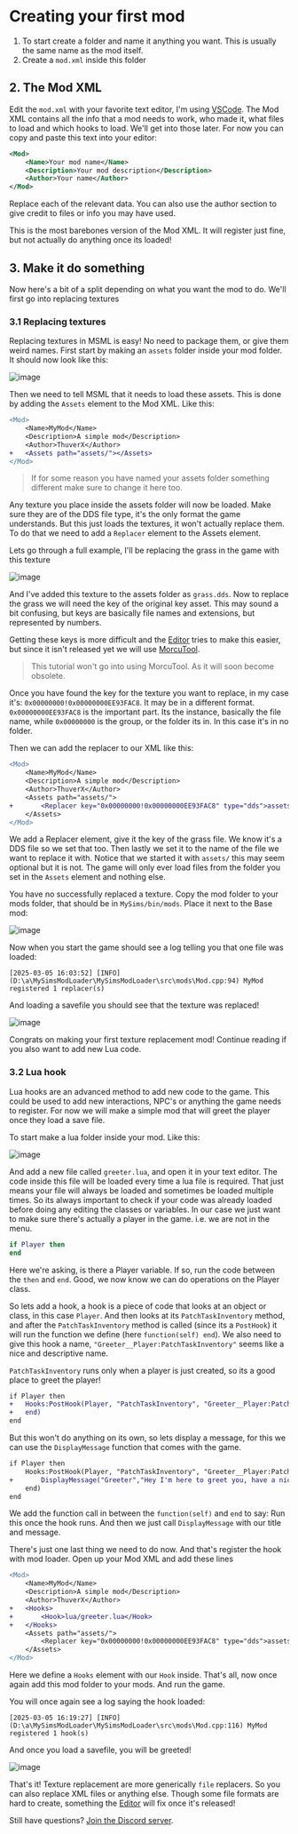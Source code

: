 # Creating your first mod
1. To start create a folder and name it anything you want. This is usually the same name as the mod itself.
2. Create a `mod.xml` inside this folder

## 2. The Mod XML
Edit the `mod.xml` with your favorite text editor, I'm using [VSCode](https://code.visualstudio.com/).
The Mod XML contains all the info that a mod needs to work, who made it, what files to load and which hooks to load. We'll get into those later.
For now you can copy and paste this text into your editor:
```xml
<Mod>
    <Name>Your mod name</Name>
    <Description>Your mod description</Description>
    <Author>Your name</Author>
</Mod>
```
Replace each of the relevant data. You can also use the author section to give credit to files or info you may have used.

This is the most barebones version of the Mod XML. It will register just fine, but not actually do anything once its loaded!

## 3. Make it do something
Now here's a bit of a split depending on what you want the mod to do. We'll first go into replacing textures

### 3.1 Replacing textures
Replacing textures in MSML is easy! No need to package them, or give them weird names.
First start by making an `assets` folder inside your mod folder. It should now look like this:

![image](https://github.com/user-attachments/assets/6e787372-ec12-4f1a-aab3-072b565785c2)

Then we need to tell MSML that it needs to load these assets. This is done by adding the `Assets` element to the Mod XML. Like this:

```diff
<Mod>
    <Name>MyMod</Name>
    <Description>A simple mod</Description>
    <Author>ThuverX</Author>
+   <Assets path="assets/"></Assets>
</Mod>
```

> If for some reason you have named your assets folder something different make sure to change it here too.

Any texture you place inside the assets folder will now be loaded. Make sure they are of the DDS file type, it's the only format the game understands.
But this just loads the textures, it won't actually replace them. To do that we need to add a `Replacer` element to the Assets element.

Lets go through a full example, I'll be replacing the grass in the game with this texture

![image](https://github.com/user-attachments/assets/425a50e2-accf-40ee-b17e-603d31333ac6)

And I've added this texture to the assets folder as `grass.dds`. Now to replace the grass we will need the key of the original key asset.
This may sound a bit confusing, but keys are basically file names and extensions, but represented by numbers.

Getting these keys is more difficult and the [Editor](https://github.com/ThuverX/MySimsEditor) tries to make this easier, but since it isn't released yet we will use [MorcuTool](https://github.com/Olivercomet/MorcuTool).

> This tutorial won't go into using MorcuTool. As it will soon become obsolete.

Once you have found the key for the texture you want to replace, in my case it's: `0x00000000!0x00000000EE93FAC8`. It may be in a different format. `0x00000000EE93FAC8` is the important part. Its the instance, basically the file name, while `0x00000000` is the group, or the folder its in. In this case it's in no folder.

Then we can add the replacer to our XML like this:
```diff
<Mod>
    <Name>MyMod</Name>
    <Description>A simple mod</Description>
    <Author>ThuverX</Author>
    <Assets path="assets/">
+       <Replacer key="0x00000000!0x00000000EE93FAC8" type="dds">assets/grass.dds</Replacer>
    </Assets>
</Mod>
```
We add a Replacer element, give it the key of the grass file. We know it's a DDS file so we set that too. Then lastly we set it to the name of the file we want to replace it with. Notice that we started it with `assets/` this may seem optional but it is not. The game will only ever load files from the folder you set in the `Assets` element and nothing else.

You have no successfully replaced a texture. Copy the mod folder to your mods folder, that should be in `MySims/bin/mods`. Place it next to the Base mod:

![image](https://github.com/user-attachments/assets/30e3d9df-0ac6-45a6-8225-69853f62f67f)

Now when you start the game should see a log telling you that one file was loaded:
```
[2025-03-05 16:03:52] [INFO] (D:\a\MySimsModLoader\MySimsModLoader\src\mods\Mod.cpp:94) MyMod registered 1 replacer(s)
```

And loading a savefile you should see that the texture was replaced!

![image](https://github.com/user-attachments/assets/e1ed8421-8a42-4751-bb5e-84d20c0a9b1e)

Congrats on making your first texture replacement mod! Continue reading if you also want to add new Lua code.

### 3.2 Lua hook

Lua hooks are an advanced method to add new code to the game. This could be used to add new interactions, NPC's or anything the game needs to register.
For now we will make a simple mod that will greet the player once they load a save file.

To start make a lua folder inside your mod. Like this:

![image](https://github.com/user-attachments/assets/d39ebb8d-7c98-4db5-b014-02331b513054)

And add a new file called `greeter.lua`, and open it in your text editor.
The code inside this file will be loaded every time a lua file is required. That just means your file will always be loaded and sometimes be loaded multiple times. So its always important to check if your code was already loaded before doing any editing the classes or variables.
In our case we just want to make sure there's actually a player in the game. i.e. we are not in the menu.

```lua
if Player then
end
```

Here we're asking, is there a Player variable. If so, run the code between the `then` and `end`. Good, we now know we can do operations on the Player class.

So lets add a hook, a hook is a piece of code that looks at an object or class, in this case `Player`. And then looks at its `PatchTaskInventory` method, and after the `PatchTaskInventory` method is called (since its a `PostHook`) it will run the function we define (here `function(self) end`). We also need to give this hook a name, `"Greeter__Player:PatchTaskInventory"` seems like a nice and descriptive name.

`PatchTaskInventory` runs only when a player is just created, so its a good place to greet the player!

```diff
if Player then
+   Hooks:PostHook(Player, "PatchTaskInventory", "Greeter__Player:PatchTaskInventory", function(self)
+   end)
end
```

But this won't do anything on its own, so lets display a message, for this we can use the `DisplayMessage` function that comes with the game.
```diff
if Player then
    Hooks:PostHook(Player, "PatchTaskInventory", "Greeter__Player:PatchTaskInventory", function(self)
+       DisplayMessage("Greeter","Hey I'm here to greet you, have a nice day!")
    end)
end
```
We add the function call in between the `function(self)` and `end` to say: Run this once the hook runs. And then we just call `DisplayMessage` with our title and message.

There's just one last thing we need to do now. And that's register the hook with mod loader.
Open up your Mod XML and add these lines
```diff
<Mod>
    <Name>MyMod</Name>
    <Description>A simple mod</Description>
    <Author>ThuverX</Author>
+   <Hooks>
+       <Hook>lua/greeter.lua</Hook>
+   </Hooks>
    <Assets path="assets/">
        <Replacer key="0x00000000!0x00000000EE93FAC8" type="dds">assets/grass.dds</Replacer>
    </Assets>
</Mod>
```

Here we define a `Hooks` element with our `Hook` inside. That's all, now once again add this mod folder to your mods. And run the game.

You will once again see a log saying the hook loaded:
```
[2025-03-05 16:19:27] [INFO] (D:\a\MySimsModLoader\MySimsModLoader\src\mods\Mod.cpp:116) MyMod registered 1 hook(s)
```

And once you load a savefile, you will be greeted!

![image](https://github.com/user-attachments/assets/413e3f29-e9a4-453b-a406-1c09496c3814)


That's it! Texture replacement are more generically `file` replacers. So you can also replace XML files or anything else. Though some file formats are hard to create, something the [Editor](https://github.com/ThuverX/MySimsEditor) will fix once it's released!

Still have questions? [Join the Discord server](https://discord.gg/2j9mU6zNJH).